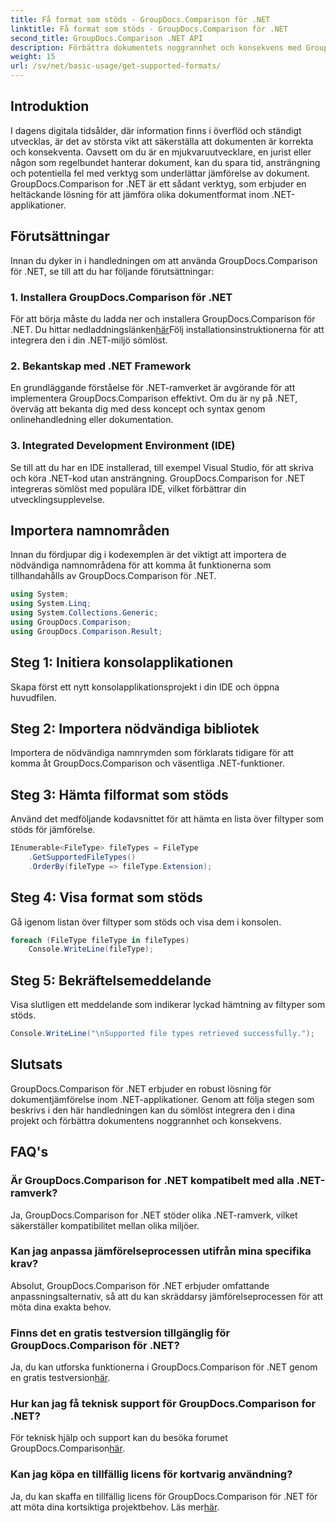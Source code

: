 ```yaml
---
title: Få format som stöds - GroupDocs.Comparison för .NET
linktitle: Få format som stöds - GroupDocs.Comparison för .NET
second_title: GroupDocs.Comparison .NET API
description: Förbättra dokumentets noggrannhet och konsekvens med GroupDocs.Comparison för .NET. Integrera sömlöst detta kraftfulla verktyg i dina .NET-applikationer.
weight: 15
url: /sv/net/basic-usage/get-supported-formats/
---
```

## Introduktion
I dagens digitala tidsålder, där information finns i överflöd och ständigt utvecklas, är det av största vikt att säkerställa att dokumenten är korrekta och konsekventa. Oavsett om du är en mjukvaruutvecklare, en jurist eller någon som regelbundet hanterar dokument, kan du spara tid, ansträngning och potentiella fel med verktyg som underlättar jämförelse av dokument. GroupDocs.Comparison for .NET är ett sådant verktyg, som erbjuder en heltäckande lösning för att jämföra olika dokumentformat inom .NET-applikationer.
## Förutsättningar
Innan du dyker in i handledningen om att använda GroupDocs.Comparison för .NET, se till att du har följande förutsättningar:
### 1. Installera GroupDocs.Comparison för .NET
 För att börja måste du ladda ner och installera GroupDocs.Comparison för .NET. Du hittar nedladdningslänken[här](https://releases.groupdocs.com/comparison/net/)Följ installationsinstruktionerna för att integrera den i din .NET-miljö sömlöst.
### 2. Bekantskap med .NET Framework
En grundläggande förståelse för .NET-ramverket är avgörande för att implementera GroupDocs.Comparison effektivt. Om du är ny på .NET, överväg att bekanta dig med dess koncept och syntax genom onlinehandledning eller dokumentation.
### 3. Integrated Development Environment (IDE)
Se till att du har en IDE installerad, till exempel Visual Studio, för att skriva och köra .NET-kod utan ansträngning. GroupDocs.Comparison for .NET integreras sömlöst med populära IDE, vilket förbättrar din utvecklingsupplevelse.

## Importera namnområden
Innan du fördjupar dig i kodexemplen är det viktigt att importera de nödvändiga namnområdena för att komma åt funktionerna som tillhandahålls av GroupDocs.Comparison för .NET.
```csharp
using System;
using System.Linq;
using System.Collections.Generic;
using GroupDocs.Comparison;
using GroupDocs.Comparison.Result;
```

## Steg 1: Initiera konsolapplikationen
Skapa först ett nytt konsolapplikationsprojekt i din IDE och öppna huvudfilen.
## Steg 2: Importera nödvändiga bibliotek
Importera de nödvändiga namnrymden som förklarats tidigare för att komma åt GroupDocs.Comparison och väsentliga .NET-funktioner.
## Steg 3: Hämta filformat som stöds
Använd det medföljande kodavsnittet för att hämta en lista över filtyper som stöds för jämförelse.
```csharp
IEnumerable<FileType> fileTypes = FileType
    .GetSupportedFileTypes()
    .OrderBy(fileType => fileType.Extension);
```
## Steg 4: Visa format som stöds
Gå igenom listan över filtyper som stöds och visa dem i konsolen.
```csharp
foreach (FileType fileType in fileTypes)
    Console.WriteLine(fileType);
```
## Steg 5: Bekräftelsemeddelande
Visa slutligen ett meddelande som indikerar lyckad hämtning av filtyper som stöds.
```csharp
Console.WriteLine("\nSupported file types retrieved successfully.");
```

## Slutsats
GroupDocs.Comparison för .NET erbjuder en robust lösning för dokumentjämförelse inom .NET-applikationer. Genom att följa stegen som beskrivs i den här handledningen kan du sömlöst integrera den i dina projekt och förbättra dokumentens noggrannhet och konsekvens.
## FAQ's
### Är GroupDocs.Comparison for .NET kompatibelt med alla .NET-ramverk?
Ja, GroupDocs.Comparison for .NET stöder olika .NET-ramverk, vilket säkerställer kompatibilitet mellan olika miljöer.
### Kan jag anpassa jämförelseprocessen utifrån mina specifika krav?
Absolut, GroupDocs.Comparison för .NET erbjuder omfattande anpassningsalternativ, så att du kan skräddarsy jämförelseprocessen för att möta dina exakta behov.
### Finns det en gratis testversion tillgänglig för GroupDocs.Comparison för .NET?
 Ja, du kan utforska funktionerna i GroupDocs.Comparison för .NET genom en gratis testversion[här](https://releases.groupdocs.com/).
### Hur kan jag få teknisk support för GroupDocs.Comparison for .NET?
 För teknisk hjälp och support kan du besöka forumet GroupDocs.Comparison[här](https://forum.groupdocs.com/c/comparison/12).
### Kan jag köpa en tillfällig licens för kortvarig användning?
 Ja, du kan skaffa en tillfällig licens för GroupDocs.Comparison för .NET för att möta dina kortsiktiga projektbehov. Läs mer[här](https://purchase.groupdocs.com/temporary-license/).